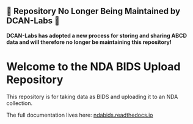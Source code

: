
## :mega: Repository No Longer Being Maintained by DCAN-Labs :mega:

**DCAN-Labs has adopted a new process for storing and sharing ABCD data and will therefore no longer be maintaining this repository!**


# Welcome to the NDA BIDS Upload Repository

This repository is for taking data as BIDS and uploading it to an NDA collection.

The full documentation lives here: [ndabids.readthedocs.io](https://ndabids.readthedocs.io/)
